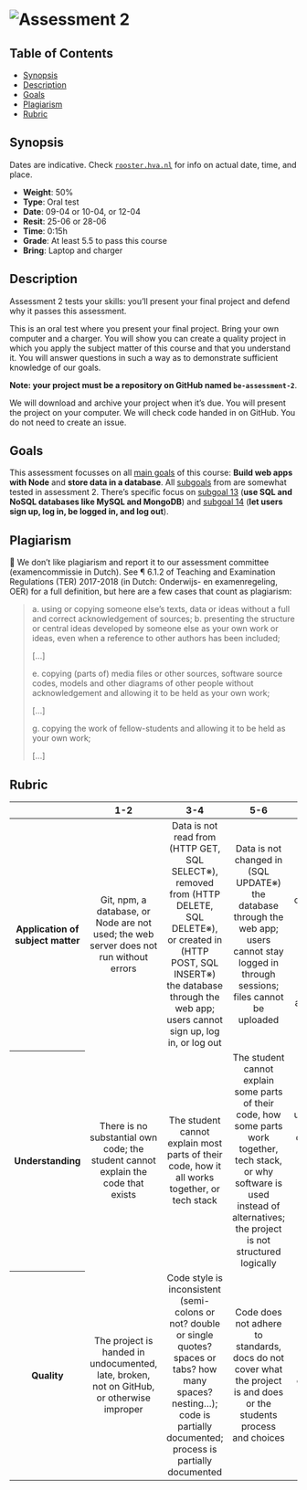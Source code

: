 # ![Assessment 2][banner]

## Table of Contents

*   [Synopsis](#synopsis)
*   [Description](#description)
*   [Goals](#goals)
*   [Plagiarism](#plagiarism)
*   [Rubric](#rubric)

## Synopsis

Dates are indicative.  Check [`rooster.hva.nl`][rooster] for info on actual
date, time, and place.

*   **Weight**: 50%
*   **Type**: Oral test
*   **Date**: 09-04 or 10-04, or 12-04
*   **Resit**: 25-06 or 28-06
*   **Time**: 0:15h
*   **Grade**: At least 5.5 to pass this course
*   **Bring**: Laptop and charger

## Description

Assessment 2 tests your skills: you’ll present your final project and defend
why it passes this assessment.

This is an oral test where you present your final project.
Bring your own computer and a charger.
You will show you can create a quality project in which you apply the subject
matter of this course and that you understand it.
You will answer questions in such a way as to demonstrate sufficient knowledge
of our goals.

**Note: your project must be a repository on GitHub named `be-assessment-2`**.

We will download and archive your project when it’s due.
You will present the project on your computer.
We will check code handed in on GitHub.
You do not need to create an issue.

## Goals

This assessment focusses on all [main goals][mg] of this course: **Build web
apps with Node** and **store data in a database**.
All [subgoals][sg] from are somewhat tested in assessment 2.
There’s specific focus on [subgoal 13][s13] (**use SQL and NoSQL databases like
MySQL and MongoDB**) and [subgoal 14][s14] (**let users sign up, log in, be
logged in, and log out**).

## Plagiarism

💁 We don’t like plagiarism and report it to our assessment committee
(examencommissie in Dutch).  See ¶ 6.1.2 of Teaching and Examination
Regulations (TER) 2017-2018 (in Dutch: Onderwijs- en examenregeling, OER) for
a full definition, but here are a few cases that count as plagiarism:

> a. using or copying someone else’s texts, data or ideas without a full and
> correct acknowledgement of sources;
> b. presenting the structure or central ideas developed by someone else as
> your own work or ideas, even when a reference to other authors has been
> included;
>
> \[…]
>
> e. copying (parts of) media files or other sources, software source codes,
> models and other diagrams of other people without acknowledgement and
> allowing it to be held as your own work;
>
> \[…]
>
> g. copying the work of fellow-students and allowing it to be held as your
> own work;
>
> \[…]

## Rubric

<!--lint disable no-html maximum-line-length-->

<table>
  <thead>
    <tr>
      <th></th>
      <th><strong>1-2</strong></th>
      <th><strong>3-4</strong></th>
      <th><strong>5-6</strong></th>
      <th><strong>7-8</strong></th>
      <th><strong>9-10</strong></th>
    </tr>
  </thead>
  <tbody>
    <tr>
      <th align="center" scope="row"><strong>Application</strong> of subject matter</th>
      <td align="center">Git, npm, a database, or Node are not used; the web server does not run without errors</td>
      <td align="center">Data is not read from (HTTP GET, SQL SELECT※), removed from (HTTP DELETE, SQL DELETE※), or created in (HTTP POST, SQL INSERT※) the database through the web app; users cannot sign up, log in, or log out</td>
      <td align="center">Data is not changed in (SQL UPDATE※) the database through the web app; users cannot stay logged in through sessions; files cannot be uploaded</td>
      <td align="center">The web app and database contain well-chosen features or methods of interaction; special care was taken to create a performant or secure web app; the web app is deployed</td>
      <td align="center">
        😱<br>
        The way the student applies Git, npm, databases, and Node are more advanced than what they were taught in class; let’s switch places
      </td>
    </tr>
    <tr>
      <th align="center" scope="row">Understanding</th>
      <td align="center">There is no substantial own code; the student cannot explain the code that exists</td>
      <td align="center">The student cannot explain most parts of their code, how it all works together, or tech stack</td>
      <td align="center">The student cannot explain some parts of their code, how some parts work together, tech stack, or why software is used instead of alternatives; the project is not structured logically</td>
      <td align="center">The project is complex but still understandable; the student carefully chose every part of their stack; software is used that was not covered in class; the student can make live changes</td>
      <td align="center">
        🤓<br>
        The student understands JavaScript and Node’s programming principles and a geeky / nerdy conversation can be held about these principles
      </td>
    </tr>
    <tr>
      <th align="center" scope="row">Quality</th>
      <td align="center">The project is handed in undocumented, late, broken, not on GitHub, or otherwise improper</td>
      <td align="center">Code style is inconsistent (semi-colons or not? double or single quotes? spaces or tabs? how many spaces? nesting…); code is partially documented; process is partially documented</td>
      <td align="center">Code does not adhere to standards, docs do not cover what the project is and does or the students process and choices</td>
      <td align="center">Code quality is consistently good and enforced; docs are useful and professional</td>
      <td align="center">
        📚<br>
        Code and docs both read like great books
      </td>
    </tr>
  </tbody>
</table>

<!--lint enable no-html maximum-line-length-->

[banner]: https://cdn.rawgit.com/cmda-be/logo/93c03f43/banner-assessment-1.svg

[rooster]: https://rooster.hva.nl

[mg]: readme.md#main-goals

[sg]: readme.md#subgoals

[s13]: readme.md#subgoal-13

[s14]: readme.md#subgoal-14
